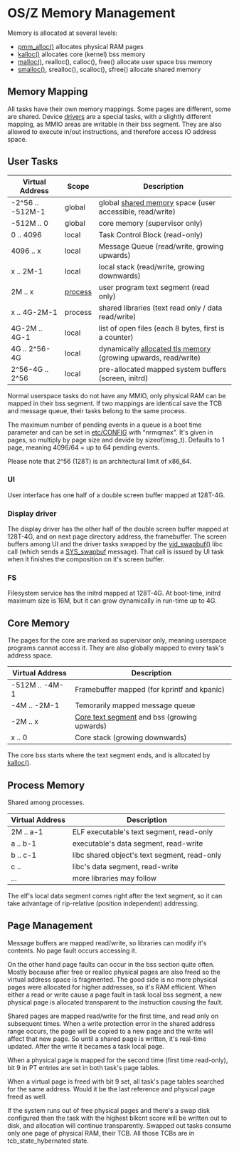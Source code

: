 OS/Z Memory Management
======================

Memory is allocated at several levels:
 - [pmm_alloc()](https://github.com/bztsrc/osz/tree/master/src/core/pmm.c) allocates physical RAM pages
 - [kalloc()](https://github.com/bztsrc/osz/tree/master/src/core/pmm.c) allocates core (kernel) bss memory
 - [malloc()](https://github.com/bztsrc/osz/tree/master/src/lib/libc/bztalloc.c), realloc(), calloc(), free() allocate user space bss memory
 - [smalloc()](https://github.com/bztsrc/osz/tree/master/src/lib/libc/bztalloc.c), srealloc(), scalloc(), sfree() allocate shared memory

Memory Mapping
--------------

All tasks have their own memory mappings. Some pages are different,
some are shared. Device [drivers](https://github.com/bztsrc/osz/tree/master/docs/drivers.md) are a special tasks,
with a slightly different mapping, as MMIO areas are writable in their bss segment. They are also allowed to 
execute in/out instructions, and therefore access IO address space.

User Tasks
----------

| Virtual Address  | Scope   | Description |
| ---------------- | ------- | ----------- |
| -2^56 .. -512M-1 | global  | global [shared memory](https://github.com/bztsrc/osz/tree/master/src/lib/libc/bztalloc.c) space (user accessible, read/write) |
| -512M .. 0       | global  | core memory (supervisor only) |
|     0 .. 4096    | local   | Task Control Block (read-only) |
|  4096 .. x       | local   | Message Queue (read/write, growing upwards) |
|     x .. 2M-1    | local   | local stack (read/write, growing downwards) |
|    2M .. x       | [process](https://github.com/bztsrc/osz/tree/master/docs/process.md) | user program text segment (read only) |
|     x .. 4G-2M-1 | process | shared libraries (text read only / data read/write) |
| 4G-2M .. 4G-1    | local   | list of open files (each 8 bytes, first is a counter) |
|    4G .. 2^56-4G | local   | dynamically [allocated tls memory](https://github.com/bztsrc/osz/tree/master/src/lib/libc/bztalloc.c) (growing upwards, read/write) |
| 2^56-4G .. 2^56  | local   | pre-allocated mapped system buffers (screen, initrd) |

Normal userspace tasks do not have any MMIO, only physical RAM can be mapped in their bss segment.
If two mappings are identical save the TCB and message queue, their tasks belong to the same process.

The maximum number of pending events in a queue is a boot time parameter and can be set in [etc/CONFIG](https://github.com/bztsrc/osz/tree/master/etc/CONFIG) with "nrmqmax". It's given
in pages, so multiply by page size and devide by sizeof(msg_t). Defaults to 1 page, meaning 4096/64 = up to 64 pending events.

Please note that 2^56 (128T) is an architectural limit of x86_64.

### UI

User interface has one half of a double screen buffer mapped at 128T-4G.

### Display driver

The display driver has the other half of the double screen buffer mapped at 128T-4G, and on next page directory address, the framebuffer.
The screen buffers among UI and the driver tasks swapped by the [vid_swapbuf()](https://github.com/bztsrc/osz/tree/master/src/lib/libc/x86_64/video.S) libc call
(which sends a [SYS_swapbuf](https://github.com/bztsrc/osz/tree/master/src/core/syscall.c) message).
That call is issued by UI task when it finishes the composition on it's screen buffer.

### FS

Filesystem service has the initrd mapped at 128T-4G. At boot-time, initrd maximum size is 16M, but it can grow
dynamically in run-time up to 4G.

Core Memory
-----------

The pages for the core are marked as supervisor only, meaning userspace programs cannot access it. They are also globally
mapped to every task's address space.

| Virtual Address | Description |
| --------------- | ----------- |
| -512M .. -4M-1  | Framebuffer mapped (for kprintf and kpanic) |
|   -4M .. -2M-1  | Temorarily mapped message queue |
|   -2M .. x      | [Core text segment](https://github.com/bztsrc/osz/tree/master/src/core/main.c) and bss (growing upwards) |
|     x .. 0      | Core stack (growing downwards) |

The core bss starts where the text segment ends, and is allocated by [kalloc()](https://github.com/bztsrc/osz/tree/master/src/core/pmm.c).

Process Memory
--------------

Shared among processes.

| Virtual Address | Description |
| --------------- | ----------- |
|   2M .. a-1     | ELF executable's text segment, read-only |
|    a .. b-1     | executable's data segment, read-write |
|    b .. c-1     | libc shared object's text segment, read-only |
|    c ..         | libc's data segment, read-write |
|    ...          | more libraries may follow |

The elf's local data segment comes right after the text segment, so it can take advantage of
rip-relative (position independent) addressing.

Page Management
---------------

Message buffers are mapped read/write, so libraries can modify it's contents. No page fault occurs accessing it.

On the other hand page faults can occur in the bss section quite often. Mostly because after free or realloc
physical pages are also freed so the virtual address space is fragmented. The good side is no more physical pages
were allocated for higher addresses, so it's RAM efficient. When either a read or write cause a page fault in
task local bss segment, a new physical page is allocated transparent to the instruction causing the fault.

Shared pages are mapped read/write for the first time, and read only on subsequent times. When a write protection
error in the shared address range occurs, the page will be copied to a new page and the write will affect that
new page. So until a shared page is written, it's real-time updated. After the write it becames a task local page.

When a physical page is mapped for the second time (first time read-only), bit 9 in PT entries are set in both
task's page tables.

When a virtual page is freed with bit 9 set, all task's page tables searched for the same address. Would it be the
last reference and physical page freed as well.

If the system runs out of free physical pages and there's a swap disk configured then the task with the highest
blkcnt score will be written out to disk, and allocation will continue transparently. Swapped out tasks consume
only one page of physical RAM, their TCB. All those TCBs are in tcb_state_hybernated state.
